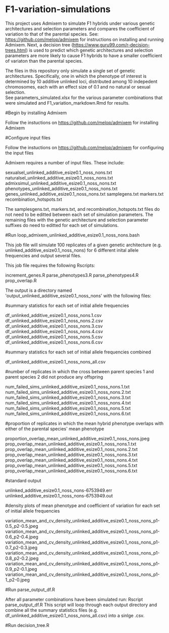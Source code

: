 # F1-variation-simulations

This project uses Admixem to simulate F1 hybrids under various genetic architectures and selection parameters and compares the coefficient of variation to that of the parental species. See: https://github.com/melop/admixem for instructions on installing and running Admixem. 
Next, a decision tree (https://www.guru99.com/r-decision-trees.html) is used to predict which genetic architectures and selection parameters are more likely to cause F1 hybrids to have a smaller coefficient of variaton than the parental species.

The files in this repository only simulate a single set of genetic architectures. Specifically, one in which the phenotype of interest is determined by 10 additive unlinked loci, distributed among 10 indepedent chromosomes, each with an effect size of 0.1 and no natural or sexual selection.  
See parameters_simulated.xlsx for the various parameter combinations that were simulated and F1_variation_markdown.Rmd for results. 

#Begin by installing Admixem

Follow the instuctions on https://github.com/melop/admixem for installing Admixem

#Configure input files

Follow the instuctions on https://github.com/melop/admixem for configuring the input files

Admixem requires a number of input files. These include:

sexualsel_unlinked_additive_esize0.1_noss_nons.txt
naturalsel_unlinked_additive_esize0.1_noss_nons.txt
admixsimul_unlinked_additive_esize0.1_noss_nons.txt
phenotypes_unlinked_additive_esize0.1_noss_nons.txt
genes_unlinked_additive_esize0.1_noss_nons.txt
samplegens.txt
markers.txt
recombination_hotspots.txt

The samplesgens.txt, markers.txt, and recombination_hotspots.txt files do not need to be editted between each set of simulation parameters. The remaining files with the genetic architecture and selection parameter suffixes do need to editted for each set of simulations. 

#Run loop_admixem_unlinked_additive_esize0.1_noss_nons.bash

This job file will simulate 100 replicates of a given genetic architecture (e.g. unlinked_additive_esize0.1_noss_nons) for 6 different inital allele frequencies and output several files.

This job file requires the following Rscripts:

increment_genes.R
parse_phenotypes3.R
parse_phenotypes4.R
prop_overlap.R

The output is a directory named 'output_unlinked_additive_esize0.1_noss_nons' with the following files:

#summary statistics for each set of initial allele frequencies

df_unlinked_additive_esize0.1_noss_nons.1.csv
df_unlinked_additive_esize0.1_noss_nons.2.csv
df_unlinked_additive_esize0.1_noss_nons.3.csv
df_unlinked_additive_esize0.1_noss_nons.4.csv
df_unlinked_additive_esize0.1_noss_nons.5.csv
df_unlinked_additive_esize0.1_noss_nons.6.csv

#summary statistics for each set of initial allele frequencies combined

df_unlinked_additive_esize0.1_noss_nons_all.csv

#number of replicates in which the cross between parent species 1 and parent species 2 did not produce any offspring 

num_failed_sims_unlinked_additive_esize0.1_noss_nons.1.txt
num_failed_sims_unlinked_additive_esize0.1_noss_nons.2.txt
num_failed_sims_unlinked_additive_esize0.1_noss_nons.3.txt
num_failed_sims_unlinked_additive_esize0.1_noss_nons.4.txt
num_failed_sims_unlinked_additive_esize0.1_noss_nons.5.txt
num_failed_sims_unlinked_additive_esize0.1_noss_nons.6.txt

#proportion of replicates in which the mean hybrid phenotype overlaps with either of the parental species' mean phenotype

proportion_overlap_mean_unlinked_additive_esize0.1_noss_nons.jpeg
prop_overlap_mean_unlinked_additive_esize0.1_noss_nons.1.txt
prop_overlap_mean_unlinked_additive_esize0.1_noss_nons.2.txt
prop_overlap_mean_unlinked_additive_esize0.1_noss_nons.3.txt
prop_overlap_mean_unlinked_additive_esize0.1_noss_nons.4.txt
prop_overlap_mean_unlinked_additive_esize0.1_noss_nons.5.txt
prop_overlap_mean_unlinked_additive_esize0.1_noss_nons.6.txt

#standard output

unlinked_additive_esize0.1_noss_nons-6753949.err
unlinked_additive_esize0.1_noss_nons-6753949.out

#density plots of mean phenotype and coefficient of variation for each set of initial allele frequencies 

variation_mean_and_cv_density_unlinked_additive_esize0.1_noss_nons_p1-0.5_p2-0.5.jpeg
variation_mean_and_cv_density_unlinked_additive_esize0.1_noss_nons_p1-0.6_p2-0.4.jpeg
variation_mean_and_cv_density_unlinked_additive_esize0.1_noss_nons_p1-0.7_p2-0.3.jpeg
variation_mean_and_cv_density_unlinked_additive_esize0.1_noss_nons_p1-0.8_p2-0.2.jpeg
variation_mean_and_cv_density_unlinked_additive_esize0.1_noss_nons_p1-0.9_p2-0.1.jpeg
variation_mean_and_cv_density_unlinked_additive_esize0.1_noss_nons_p1-1_p2-0.jpeg

#Run parse_output_df.R

After all parameter combinations have been simulated run: Rscript parse_output_df.R
This script will loop through each output directory and combine all the summary statistics files (e.g. df_unlinked_additive_esize0.1_noss_nons_all.csv) into a sinlge .csv.

#Run decision_tree.R
